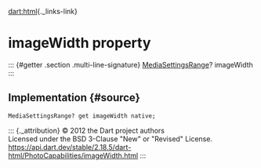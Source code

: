 [dart:html](../../dart-html/dart-html-library){._links-link}

imageWidth property
===================

::: {#getter .section .multi-line-signature}
[MediaSettingsRange](../mediasettingsrange-class)? imageWidth
:::

Implementation {#source}
--------------

``` {.language-dart data-language="dart"}
MediaSettingsRange? get imageWidth native;
```

::: {._attribution}
© 2012 the Dart project authors\
Licensed under the BSD 3-Clause \"New\" or \"Revised\" License.\
<https://api.dart.dev/stable/2.18.5/dart-html/PhotoCapabilities/imageWidth.html>
:::
